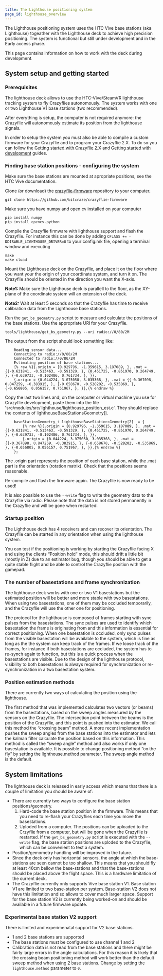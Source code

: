 ```yaml
---
title: The Lighthouse positioning system
page_id: lighthouse_overview
---
```


The Lighthouse positioning system uses the HTC Vive base stations (aka Lighthouse) togeather with the Lighthouse deck to achieve high precision positioning. The system is functional but still under development and in the Early access phase.

This page contains information on how to work with the deck during development.

## System setup and getting started

### Prerequisites

The lighthouse deck allows to use the HTC-Vive/SteamVR lighthouse tracking system to fly Crazyflies autonomously. The system works with one or two Lighthouse V1 base stations (two recommended).

After everything is setup, the computer is not required anymore: the Crazyflie will autonomously estimate its position from the lighthouse signals.

In order to setup the system you must also be able to compile a custom firmware for your Crazyflie and to program your Crazyflie 2.X. To do so you can follow the [Getting started with Crazyflie 2.X](https://www.bitcraze.io/getting-started-with-the-crazyflie-2-0/) and [Getting started with development](https://www.bitcraze.io/getting-started-with-development/) guides.

### Finding base station positions - configuring the system

Make sure the base stations are mounted at apropriate positions, see the HTC Vive documentation.

Clone (or download) the [crazyflie-firmware](https://github.com/bitcraze/crazyflie-firmware) repository to your computer.

```
git clone https://github.com/bitcraze/crazyflie-firmware
```

Make sure you have numpy and open cv installed on your computer

```
pip install numpy
pip install opencv-python
```

Compile the Crazyflie firmware with lighthouse support and flash the Crazyflie. For instance this can be done by adding ```CFLAGS += -DDISABLE_LIGHTHOUSE_DRIVER=0``` to your config.mk file, opening a terminal window and executing

```
make
make cload
```

Mount the Lighthouse deck on the Crazyflie, and place it on the floor where you want your the origin of your coordinate system, and turn it on. The Crazyflie should be oriented in the direction you want the X-axis.

**Note1:** Make sure the Lighthouse deck is parallell to the floor, as the XY-plane of the coordinate system will an extension of the deck.

**Note2:** Wait at least 5 seconds so that the Crazyflie has time to receive calibration data from the Lighthouse base stations.

Run the ```get_bs_geometry.py``` script to measure and calculate the positions of the base stations. Use the appropriate URI for your Crazyflie.

```
tools/lighthouse/get_bs_geometry.py --uri radio://0/80/2M
```

The output from the script should look something like:

        Reading sensor data...
        Connecting to radio://0/80/2M
        Connected to radio://0/80/2M
        Estimating position of base stations...
        {% raw %}{.origin = {0.929796, -1.359615, 3.187089, }, .mat = {{-0.621841, -0.513463, -0.591329, }, {0.451725, -0.851970, 0.264749, }, {-0.639733, -0.102486, 0.761734, }, }},
        {.origin = {0.044224, 3.075050, 3.035368, }, .mat = {{-0.367098, 0.847259, -0.383915, }, {-0.658670, -0.528202, -0.535869, }, {-0.656805, 0.056157, 0.751967, }, }},{% endraw %}


Copy the last two lines and, on the computer or virtual machine you use for Crazyflie development, paste them into the file 'src/modules/src/lighthouse/lighthouse_position_est.c'. They should replace the contents of lighthouseBaseStationsGeometry[].

        baseStationGeometry_t lighthouseBaseStationsGeometry[2]  = {
            {% raw %}{.origin = {0.929796, -1.359615, 3.187089, }, .mat = {{-0.621841, -0.513463, -0.591329, }, {0.451725, -0.851970, 0.264749, }, {-0.639733, -0.102486, 0.761734, }, }},
            {.origin = {0.044224, 3.075050, 3.035368, }, .mat = {{-0.367098, 0.847259, -0.383915, }, {-0.658670, -0.528202, -0.535869, }, {-0.656805, 0.056157, 0.751967, }, }},{% endraw %}
        };

The .origin part represents the position of each base station, while the .mat part is the orientation (rotation matrix). Check that the positions seems reasonable.

Re-compile and flash the firmware again. The Crazyflie is now ready to be used!

It is also possible to use the ```--write``` flag to write the geometry data to the Crazyflie via radio. Please note that the data is not stored permanently in the Crazyflie and will be gone when restarted.

### Startup position
The Lighthouse deck has 4 receivers and can recover its orientation. The Crazyflie can be started in any orientation when using the lighthouse system.

You can test if the positioning is working by starting the Crazyflie facing X and using the clients “Position hold” mode, this should drift a little bit (mostly in Z) due to an estimator bug, though you should be able to get a quite stable flight and be able to control the Crazyflie position with the gamepad.


### The number of basestations and frame synchronization
The lighthouse deck works with one or two V1 basestations but the estimated position will be better and more stable with two basestations. When using two basestations, one of them may be occluded temporarily, and the Crazyflie will use the other one for positioning.

The protocol for the lighthouse is composed of frames starting with sync pulses from the basestations. The sync pulses are used to identify which basestation the frame is originating from and this information is essential for correct positioning. When one basestation is occluded, only sync pulses from the visible basestation will be available to the system, which is fine as long as the the system can keep track of the frames. If we loose track of the frames, for instance if both basestations are occluded, the system has to re-synch again to function, but this is a quick process when the basestations are visible. Due to the design of the lighthouse protocol, visibility to both basestations is always required for synchronization or re-synchronization in a two basestation system.


### Position estimation methods
There are currently two ways of calculating the position using the lighthouse.

The first method that was implemented calculates two vectors (or beams) from the basestations, based on the sweep angles measured by the sensors on the Crazyflie. The intersection point between the beams is the position of the Crazyflie, and this point is pushed into the estimator. We call this method the “crossing beam” method. A more recent implementation pushes the sweep angles from the base stations into the estimator and lets the kalman filter calculate the position based on this information. This method is called the “sweep angle” method and also works if only one basestation is available. It is possible to change positioning method “on the fly” by setting the lighthouse.method parameter. The sweep angle method is the default.

## System limitations

The lighthouse deck is released in early access which means that there is a couple of limitation you should be aware of:

* There are currently two ways to configure the base station positions/geometry.
  1. Hard-code the base station position in the firmware. This means that you need to re-flash your Crazyflies each time you move the basestations.
  2. Uploded from a computer. The positions can be uploaded to the Crzyflie from a computer, but will be gone when the Crazyflie is restarted. If the ```get_bs_geometry.py``` script is executed with the ```--write``` flag, the base station positions are uploded to the Crazyflie, which can be convenient to test a system.
* Position/gemometry handling will be improved in the future.
* Since the deck only has horizontal sensors, the angle at which the base-stations are seen cannot be too shallow. This means that you should fly at least 40cm bellow the base-stations and that the base-stations should be placed above the flight space. This is a hardware limitation of the current deck.
* The Crazyflie currently only supports Vive base station V1. Base station V1 are limited to two base-station per system. Base-station V2 does not have this limitation and so allows to cover much larger space. Support for the base station V2 is currently being worked-on and should be available in a future firmware update.

### Experimental base station V2 support

There is limited and experimenatal support for V2 base stations.

* 1 and 2 base stations are supported
* The base stations must be configured to use channel 1 and 2
* Calibration data is not read from the base stations and there might be fairly large errors in the angle calculations. For this reason it is likely that the crossing beam positioning method will work better than the default sweep method when using 2 base stations. Change by setting the ```lighthouse.method``` parameter to ```0```.

